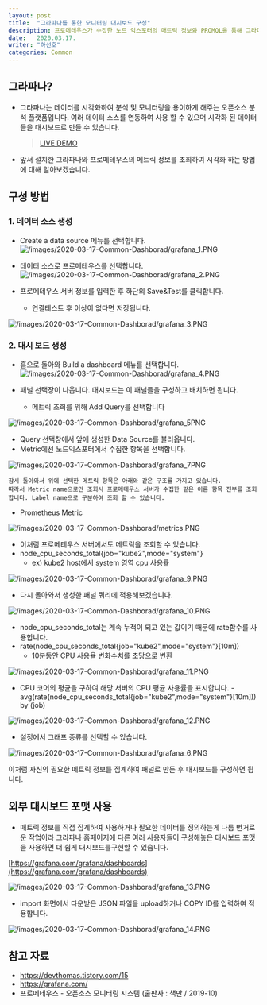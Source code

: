 ```yaml
---
layout: post
title:  "그라파나를 통한 모니터링 대시보드 구성"
description: 프로메테우스가 수집한 노드 익스포터의 매트릭 정보와 PROMQL을 통해 그라파나 대시보드 구성하기"
date:   2020.03.17.
writer: "하선호"
categories: Common
---
```


## 그라파나?

- 그라파나는 데이터를 시각화하여 분석 및 모니터링을 용이하게 해주는 오픈소스 분석 플랫폼입니다. 여러 데이터 소스를 연동하여 사용 할 수 있으며 시각화 된 데이터들을 대시보드로 만들 수 있습니다.

  >[LIVE DEMO](https://play.grafana.org/d/000000012/grafana-play-home?orgId=1)



- 앞서 설치한 그라파나와 프로메테우스의 메트릭 정보를 조회하여 시각화 하는 방법에 대해 알아보겠습니다.


## 구성 방법

### 1. 데이터 소스 생성
- Create a data source 메뉴를 선택합니다.
![/images/2020-03-17-Common-Dashborad/grafana_1.PNG](/images/2020-03-17-Common-Dashboard/grafana_1.PNG) 

- 데이터 소스로 프로메테우스를 선택합니다.
![/images/2020-03-17-Common-Dashborad/grafana_2.PNG](/images/2020-03-17-Common-Dashboard/grafana_2.PNG) 

- 프로메테우스 서버 정보를 입력한 후 하단의 Save&Test를 클릭합니다.
  - 연결테스트 후 이상이 없다면 저장됩니다.

![/images/2020-03-17-Common-Dashborad/grafana_3.PNG](/images/2020-03-17-Common-Dashboard/grafana_3.PNG) 

### 2. 대시 보드 생성

- 홈으로 돌아와 Build a dashboard 메뉴를 선택합니다.
![/images/2020-03-17-Common-Dashborad/grafana_4.PNG](/images/2020-03-17-Common-Dashboard/grafana_4.PNG) 

- 패널 선택장이 나옵니다. 대시보드는 이 패널들을 구성하고 배치하면 됩니다.
  - 메트릭 조회를 위해 Add Query를 선택합니다

![/images/2020-03-17-Common-Dashborad/grafana_5PNG](/images/2020-03-17-Common-Dashboard/grafana_5.PNG) 

- Query 선택창에서 앞에 생성한 Data Source를 불러옵니다.
- Metric에선 노드익스포터에서 수집한 항목을 선택합니다.
  
![/images/2020-03-17-Common-Dashborad/grafana_7PNG](/images/2020-03-17-Common-Dashboard/grafana_7.PNG) 

```
잠시 돌아와서 위에 선택한 메트릭 항목은 아래와 같은 구조를 가지고 있습니다.
따라서 Metric name으로만 조회시 프로메테우스 서버가 수집한 같은 이름 항목 전부를 조회 합니다. Label name으로 구분하여 조회 할 수 있습니다.
```

- Prometheus Metric
  
![/images/2020-03-17-Common-Dashborad/metrics.PNG](/images/2020-03-17-Common-Dashboard/metrics.PNG) 

- 이처럼 프로메테우스 서버에서도 메트릭을 조회할 수 있습니다.
- node_cpu_seconds_total{job="kube2",mode="system"}
  - ex) kube2 host에서 system 영역 cpu 사용률
  
![/images/2020-03-17-Common-Dashborad/grafana_9.PNG](/images/2020-03-17-Common-Dashboard/grafana_9.PNG) 
   
- 다시 돌아와서 생성한 패널 쿼리에 적용해보겠습니다.
  
![/images/2020-03-17-Common-Dashborad/grafana_10.PNG](/images/2020-03-17-Common-Dashboard/grafana_10.PNG) 

- node_cpu_seconds_total는 계속 누적이 되고 있는 값이기 때문에 rate함수를 사용합니다.
- rate(node_cpu_seconds_total{job="kube2",mode="system"}[10m])
  - 10분동안 CPU 사용율 변화수치를 초당으로 변환
  
![/images/2020-03-17-Common-Dashborad/grafana_11.PNG](/images/2020-03-17-Common-Dashboard/grafana_11.PNG)


- CPU 코어의 평균을 구하여 해당 서버의 CPU 평균 사용률을 표시합니다.
-avg(rate(node_cpu_seconds_total{job="kube2",mode="system"}[10m])) by (job)

![/images/2020-03-17-Common-Dashborad/grafana_12.PNG](/images/2020-03-17-Common-Dashboard/grafana_12.PNG)

- 설정에서 그래프 종류를 선택할 수 있습니다.

![/images/2020-03-17-Common-Dashborad/grafana_6.PNG](/images/2020-03-17-Common-Dashboard/grafana_6.PNG)

이처럼 자신의 필요한 메트릭 정보를 집계하여 패널로 만든 후 대시보드를 구성하면 됩니다.

## 외부 대시보드 포맷 사용
- 매트릭 정보를 직접 집계하여 사용하거나 필요한 데이터를 정의하는게 나름 번거로운 작업이라 그라파나 홈페이지에 다른 여러 사용자들이 구성해놓은 대시보드 포맷을 사용하면 더 쉽게 대시보드를구현할 수 있습니다.

[https://grafana.com/grafana/dashboards](https://grafana.com/grafana/dashboards)

![/images/2020-03-17-Common-Dashborad/grafana_13.PNG](/images/2020-03-17-Common-Dashboard/grafana_13.PNG)

- import 화면에서 다운받은 JSON 파일을 upload하거나 COPY ID를 입력하여 적용합니다.

![/images/2020-03-17-Common-Dashborad/grafana_14.PNG](/images/2020-03-17-Common-Dashboard/grafana_14.PNG)


## 참고 자료

- https://devthomas.tistory.com/15
- https://grafana.com/
- 프로메테우스 - 오픈소스 모니터링 시스템 (출판사 : 책만 / 2019-10)